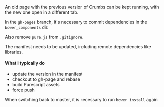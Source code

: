 An old page with the previous version of Crumbs can be kept running,
with the new one open in a different tab.

In the `gh-pages` branch, it's necessary to commit dependencies in the
`bower_components` dir.

Also remove `pure.js` from `.gitignore`.

The manifest needs to be updated, including remote dependencies like
libraries.

#### What i typically do

- update the version in the manifest
- checkout to gh-page and rebase
- build Purescript assets
- force push

When switching back to master, it is necessary to run `bower install` again